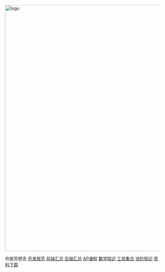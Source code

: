 <img src='img/404.jpg' width="800" alt="logo">

你是否想去 [开发规范](/standard/) [前端汇总](/web/) [后端汇总](/coding/) [AP课程](/ap/) [数学知识](/math/) [工具集合](/tool/) [进阶知识](/advance/) [资料下载](/docs/)
